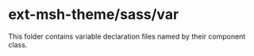 # ext-msh-theme/sass/var

This folder contains variable declaration files named by their component class.
